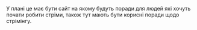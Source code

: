 У плані це має бути сайт на якому будуть поради для людей які хочуть почати робити стріми, також тут мають бути корисні поради щодо стрімінгу.
